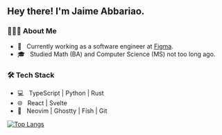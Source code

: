 <h2> Hey there! I'm Jaime Abbariao. 

<h3> 👨🏻‍💻 About Me </h3>

- 🔭 &nbsp; Currently working as a software engineer at [Figma](https://www.figma.com/).
- 🎓 &nbsp; Studied Math (BA) and Computer Science (MS) not too long ago.

<h3>🛠 Tech Stack</h3>

- 💻 &nbsp; TypeScript | Python | Rust
- 🌐 &nbsp; React | Svelte
- 🔧 &nbsp; Neovim | Ghostty | Fish | Git

[![Top Langs](https://github-readme-stats.vercel.app/api/top-langs/?username=ja153903&layout=compact&text_color=daf7dc&bg_color=151515)](https://github.com/ja153903/github-readme-stats)
